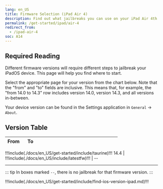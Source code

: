 ```yaml
---
lang: en_US
title: Firmware Selection (iPad Air 4)
description: Find out what jailbreaks you can use on your iPad Air 4th Generation
permalink: /get-started/ipad/air-4
redirect_from:
  - /ipad-air-4
soc: A14
---
```


## Required Reading

Different firmware versions will require different steps to jailbreak your iPadOS device. This page will help you find where to start.

Select the appropriate page for your version from the chart below. Note that the "from" and "to" fields are inclusive. This means that, for example, the "from 14.0 to 14.3" row includes version 14.0, version 14.3, and all versions in-between.

Your device version can be found in the Settings application in `General` -> `About`.

## Version Table

From | To   | <colgroup><col style="width:15%;"><col style="width:15%;"><col style="width:70%;"></colgroup>
:-:  | :-:  | :-: |
!!!include(./docs/en_US/get-started/include/taurine)!!!
14.4 | !!!include(./docs/en_US/include/latestfw)!!! | --

---

::: tip
In boxes marked `--`, there is no jailbreak for that firmware version.
:::

!!!include(./docs/en_US/get-started/include/find-ios-version-ipad.md)!!!
